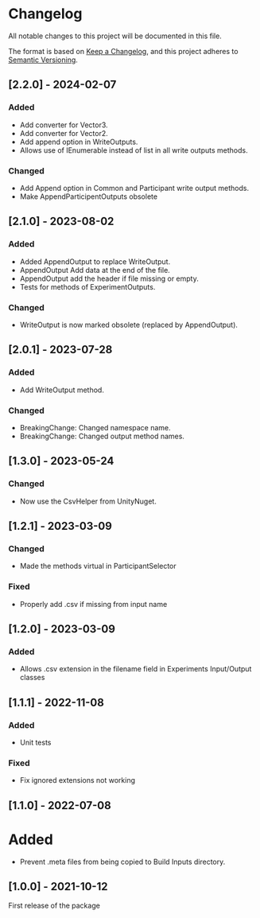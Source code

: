 # Changelog
All notable changes to this project will be documented in this file.

The format is based on [Keep a Changelog](https://keepachangelog.com/en/1.0.0/),
and this project adheres to [Semantic Versioning](https://semver.org/spec/v2.0.0.html).

## [2.2.0] - 2024-02-07
### Added
- Add converter for Vector3.
- Add converter for Vector2.
- Add append option in WriteOutputs.
- Allows use of IEnumerable instead of list in all write outputs methods.

### Changed
- Add Append option in Common and Participant write output methods.
- Make AppendParticipentOutputs obsolete


## [2.1.0] - 2023-08-02
### Added
- Added AppendOutput to replace WriteOutput.
- AppendOutput Add data at the end of the file.
- AppendOutput add the header if file missing or empty.
- Tests for methods of ExperimentOutputs.

### Changed
- WriteOutput is now marked obsolete (replaced by AppendOutput).


## [2.0.1] - 2023-07-28
### Added
- Add WriteOutput method.

### Changed
- BreakingChange: Changed namespace name.
- BreakingChange: Changed output method names.


## [1.3.0] - 2023-05-24
### Changed
- Now use the CsvHelper from UnityNuget.


## [1.2.1] - 2023-03-09
### Changed
- Made the methods virtual in ParticipantSelector

### Fixed
- Properly add .csv if missing from input name


## [1.2.0] - 2023-03-09
### Added
- Allows .csv extension in the filename field in Experiments Input/Output classes


## [1.1.1] - 2022-11-08
### Added
- Unit tests

### Fixed
- Fix ignored extensions not working


## [1.1.0] - 2022-07-08
# Added
- Prevent .meta files from being copied to Build Inputs directory.


## [1.0.0] - 2021-10-12
First release of the package

